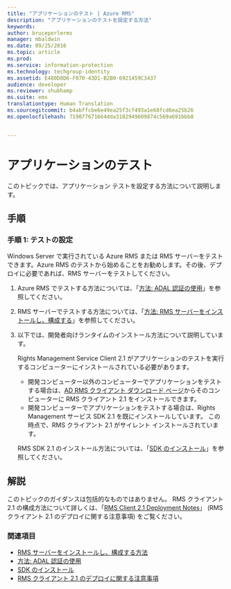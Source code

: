 ```yaml
---
title: "アプリケーションのテスト | Azure RMS"
description: "アプリケーションのテストを設定する方法"
keywords: 
author: bruceperlerms
manager: mbaldwin
ms.date: 09/25/2016
ms.topic: article
ms.prod: 
ms.service: information-protection
ms.technology: techgroup-identity
ms.assetid: E480D8D6-F070-43D1-B2B0-6921459C3437
audience: developer
ms.reviewer: shubhamp
ms.suite: ems
translationtype: Human Translation
ms.sourcegitcommit: b4abffcbe6e49ea25f3cf493a1e68fcd6ea25b26
ms.openlocfilehash: 719077671664dda3102949609874c569a691bbb8


---
```


# アプリケーションのテスト

このトピックでは、アプリケーション テストを設定する方法について説明します。

## 手順

### 手順 1: テストの設定

Windows Server で実行されている Azure RMS または RMS サーバーをテストできます。Azure RMS のテストから始めることをお勧めします。その後、デプロイに必要であれば、RMS サーバーをテストしてください。

1. Azure RMS でテストする方法については、「[方法: ADAL 認証の使用](how-to-use-adal-authentication.md)」を参照してください。
2. RMS サーバーでテストする方法については、「[方法: RMS サーバーをインストールし、構成する](how-to-install-and-configure-an-rms-server.md)」を参照してください。
3. 以下では、開発者向けランタイムのインストール方法について説明しています。

   Rights Management Service Client 2.1 がアプリケーションのテストを実行するコンピューターにインストールされている必要があります。
   - 開発コンピューター以外のコンピューターでアプリケーションをテストする場合は、[AD RMS クライアント ダウンロード ページ](http://www.microsoft.com/en-us/download/details.aspx?id=38396)からそのコンピューターに RMS クライアント 2.1 をインストールできます。
   - 開発コンピューターでアプリケーションをテストする場合は、Rights Management サービス SDK 2.1 を既にインストールしています。 この時点で、RMS クライアント 2.1 がサイレント インストールされています。

    RMS SDK 2.1 のインストール方法については、「[SDK のインストール](install-the-rms-sdk.md)」を参照してください。

## 解説

このトピックのガイダンスは包括的なものではありません。 RMS クライアント 2.1 の構成方法について詳しくは、「[RMS Client 2.1 Deployment Notes](https://technet.microsoft.com/en-us/library/jj159267(WS.10).aspx)」 (RMS クライアント 2.1 のデプロイに関する注意事項) をご覧ください。

### 関連項目

* [RMS サーバーをインストールし、構成する方法](how-to-install-and-configure-an-rms-server.md)
* [方法: ADAL 認証の使用](how-to-use-adal-authentication.md)
* [SDK のインストール](install-the-rms-sdk.md)
* [RMS クライアント 2.1 のデプロイに関する注意事項](https://technet.microsoft.com/en-us/library/jj159267(WS.10).aspx)
 

 



<!--HONumber=Sep16_HO5-->


